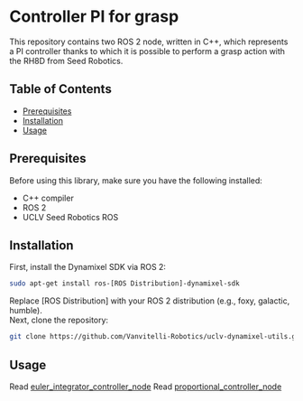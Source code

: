 # Controller PI for grasp

This repository contains two ROS 2 node, written in C++, which represents a PI controller thanks to which it is possible to perform a grasp action with the RH8D from Seed Robotics.


## Table of Contents

- [Prerequisites](#prerequisites)
- [Installation](#installation)
- [Usage](#usage)

## Prerequisites

Before using this library, make sure you have the following installed:

- C++ compiler
- ROS 2
- UCLV Seed Robotics ROS

## Installation

First, install the Dynamixel SDK via ROS 2:

```bash
sudo apt-get install ros-[ROS Distribution]-dynamixel-sdk
```
Replace [ROS Distribution] with your ROS 2 distribution (e.g., foxy, galactic, humble).<br /> 
Next, clone the repository:
```bash
git clone https://github.com/Vanvitelli-Robotics/uclv-dynamixel-utils.git
```
## Usage
Read [euler_integrator_controller_node](./README/README_euler_integrator_controller_node.md)
Read [proportional_controller_node](./README/README_proportional_controller_node.md)



